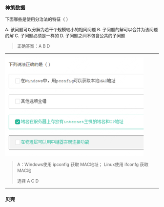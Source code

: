 ### 神策数据

下面哪些是使用分治法的特征（  ）

A. 该问题可以分解为若干个规模较小的相同问题
B. 子问题的解可以合并为该问题的解
C. 子问题必须是一样的
D. 子问题之间不包含公共的子问题

> 正确答案：A B D


---

![image-20200807121344006](_img/image-20200807121344006.png)



>A：Windows使用 ipconfig 获取 MAC地址； Linux使用 ifconfg 获取 MAC地
>
>选择 A C D

---



### 贝壳